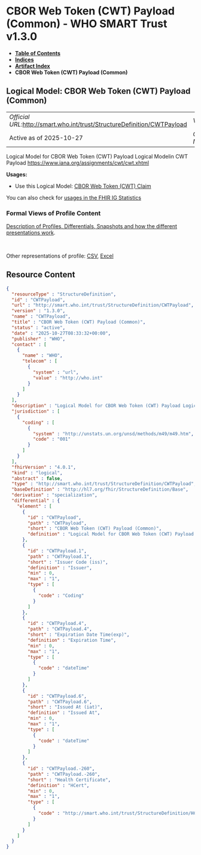 # CBOR Web Token (CWT) Payload (Common) - WHO SMART Trust v1.3.0

* [**Table of Contents**](toc.md)
* [**Indices**](indices.md)
* [**Artifact Index**](artifacts.md)
* **CBOR Web Token (CWT) Payload (Common)**

## Logical Model: CBOR Web Token (CWT) Payload (Common) 

| | |
| :--- | :--- |
| *Official URL*:http://smart.who.int/trust/StructureDefinition/CWTPayload | *Version*:1.3.0 |
| Active as of 2025-10-27 | *Computable Name*:CWTPayload |

 
Logical Model for CBOR Web Token (CWT) Payload Logical Modelin CWT Payload https://www.iana.org/assignments/cwt/cwt.xhtml 

**Usages:**

* Use this Logical Model: [CBOR Web Token (CWT) Claim](StructureDefinition-CWT.md)

You can also check for [usages in the FHIR IG Statistics](https://packages2.fhir.org/xig/smart.who.int.trust|current/StructureDefinition/CWTPayload)

### Formal Views of Profile Content

 [Description of Profiles, Differentials, Snapshots and how the different presentations work](http://build.fhir.org/ig/FHIR/ig-guidance/readingIgs.html#structure-definitions). 

 

Other representations of profile: [CSV](StructureDefinition-CWTPayload.csv), [Excel](StructureDefinition-CWTPayload.xlsx) 



## Resource Content

```json
{
  "resourceType" : "StructureDefinition",
  "id" : "CWTPayload",
  "url" : "http://smart.who.int/trust/StructureDefinition/CWTPayload",
  "version" : "1.3.0",
  "name" : "CWTPayload",
  "title" : "CBOR Web Token (CWT) Payload (Common)",
  "status" : "active",
  "date" : "2025-10-27T08:33:32+00:00",
  "publisher" : "WHO",
  "contact" : [
    {
      "name" : "WHO",
      "telecom" : [
        {
          "system" : "url",
          "value" : "http://who.int"
        }
      ]
    }
  ],
  "description" : "Logical Model for CBOR Web Token (CWT) Payload Logical Modelin CWT Payload https://www.iana.org/assignments/cwt/cwt.xhtml ",
  "jurisdiction" : [
    {
      "coding" : [
        {
          "system" : "http://unstats.un.org/unsd/methods/m49/m49.htm",
          "code" : "001"
        }
      ]
    }
  ],
  "fhirVersion" : "4.0.1",
  "kind" : "logical",
  "abstract" : false,
  "type" : "http://smart.who.int/trust/StructureDefinition/CWTPayload",
  "baseDefinition" : "http://hl7.org/fhir/StructureDefinition/Base",
  "derivation" : "specialization",
  "differential" : {
    "element" : [
      {
        "id" : "CWTPayload",
        "path" : "CWTPayload",
        "short" : "CBOR Web Token (CWT) Payload (Common)",
        "definition" : "Logical Model for CBOR Web Token (CWT) Payload Logical Modelin CWT Payload https://www.iana.org/assignments/cwt/cwt.xhtml "
      },
      {
        "id" : "CWTPayload.1",
        "path" : "CWTPayload.1",
        "short" : "Issuer Code (iss)",
        "definition" : "Issuer",
        "min" : 0,
        "max" : "1",
        "type" : [
          {
            "code" : "Coding"
          }
        ]
      },
      {
        "id" : "CWTPayload.4",
        "path" : "CWTPayload.4",
        "short" : "Expiration Date Time(exp)",
        "definition" : "Expiration Time",
        "min" : 0,
        "max" : "1",
        "type" : [
          {
            "code" : "dateTime"
          }
        ]
      },
      {
        "id" : "CWTPayload.6",
        "path" : "CWTPayload.6",
        "short" : "Issued At (iat)",
        "definition" : "Issued At",
        "min" : 0,
        "max" : "1",
        "type" : [
          {
            "code" : "dateTime"
          }
        ]
      },
      {
        "id" : "CWTPayload.-260",
        "path" : "CWTPayload.-260",
        "short" : "Health Certificate",
        "definition" : "HCert",
        "min" : 0,
        "max" : "1",
        "type" : [
          {
            "code" : "http://smart.who.int/trust/StructureDefinition/HCert"
          }
        ]
      }
    ]
  }
}

```
